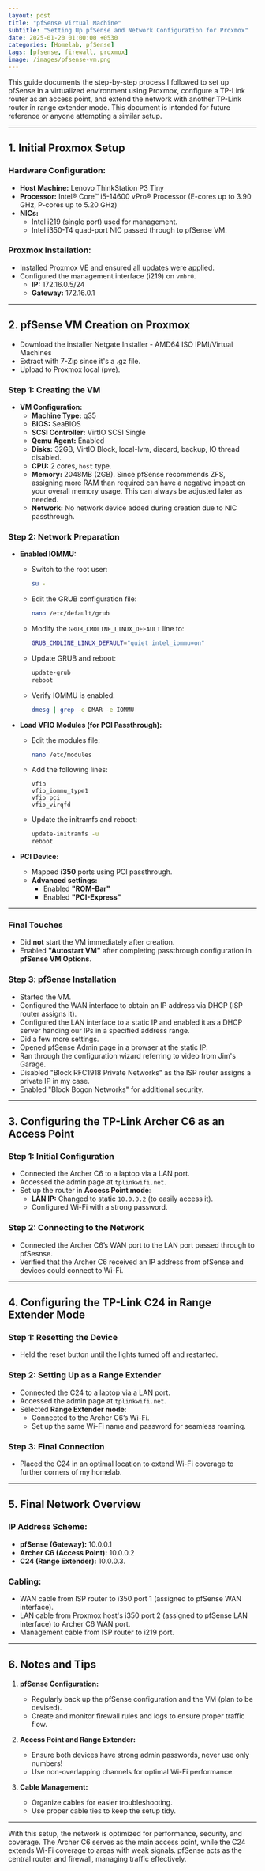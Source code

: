 ```yaml
---
layout: post
title: "pfSense Virtual Machine"
subtitle: "Setting Up pfSense and Network Configuration for Proxmox"
date: 2025-01-20 01:00:00 +0530
categories: [Homelab, pfSense]
tags: [pfsense, firewall, proxmox]
image: /images/pfsense-vm.png
---
```



This guide documents the step-by-step process I followed to set up pfSense in a virtualized environment using Proxmox, configure a TP-Link router as an access point, and extend the network with another TP-Link router in range extender mode. This document is intended for future reference or anyone attempting a similar setup.

---

## **1. Initial Proxmox Setup**

### **Hardware Configuration:**
- **Host Machine:** Lenovo ThinkStation P3 Tiny
- **Processor:** Intel® Core™ i5-14600 vPro® Processor (E-cores up to 3.90 GHz, P-cores up to 5.20 GHz)
- **NICs:**
  - Intel i219 (single port) used for management.
  - Intel i350-T4 quad-port NIC passed through to pfSense VM.

### **Proxmox Installation:**
- Installed Proxmox VE and ensured all updates were applied.
- Configured the management interface (i219) on `vmbr0`.
  - **IP:** 172.16.0.5/24
  - **Gateway:** 172.16.0.1

---

## **2. pfSense VM Creation on Proxmox**

- Download the installer Netgate Installer - AMD64 ISO IPMI/Virtual Machines
- Extract with 7-Zip since it's a .gz file.
- Upload to Proxmox local (pve).

### **Step 1: Creating the VM**
- **VM Configuration:**
  - **Machine Type:** q35
  - **BIOS:** SeaBIOS
  - **SCSI Controller:** VirtIO SCSI Single
  - **Qemu Agent:** Enabled
  - **Disks:** 32GB, VirtIO Block, local-lvm, discard, backup, IO thread disabled.
  - **CPU:** 2 cores, `host` type.
  - **Memory:** 2048MB (2GB). Since pfSense recommends ZFS, assigning more RAM than required can have a negative impact on your overall memory usage. This can always be adjusted later as needed.
  - **Network:** No network device added during creation due to NIC passthrough.

### **Step 2: Network Preparation**

- **Enabled IOMMU:**  
  - Switch to the root user:  
    ```bash
    su -
    ```
  - Edit the GRUB configuration file:  
    ```bash
    nano /etc/default/grub
    ```
  - Modify the `GRUB_CMDLINE_LINUX_DEFAULT` line to:  
    ```bash
    GRUB_CMDLINE_LINUX_DEFAULT="quiet intel_iommu=on"
    ```
  - Update GRUB and reboot:  
    ```bash
    update-grub
    reboot
    ```
  - Verify IOMMU is enabled:  
    ```bash
    dmesg | grep -e DMAR -e IOMMU
    ```

- **Load VFIO Modules (for PCI Passthrough):**  
  - Edit the modules file:  
    ```bash
    nano /etc/modules
    ```
  - Add the following lines:
    ```
    vfio
    vfio_iommu_type1
    vfio_pci
    vfio_virqfd
    ```
  - Update the initramfs and reboot:  
    ```bash
    update-initramfs -u
    reboot
    ```

- **PCI Device:**  
  - Mapped **i350** ports using PCI passthrough.
  - **Advanced settings:**
    - Enabled **"ROM-Bar"**
    - Enabled **"PCI-Express"**

---

### **Final Touches**

- Did **not** start the VM immediately after creation.
- Enabled **"Autostart VM"** after completing passthrough configuration in **pfSense VM Options**.


### **Step 3: pfSense Installation**
- Started the VM.
- Configured the WAN interface to obtain an IP address via DHCP (ISP router assigns it).
- Configured the LAN interface to a static IP and enabled it as a DHCP server handing our IPs in a specified address range.
- Did a few more settings.
- Opened pfSense Admin page in a browser at the static IP.
- Ran through the configuration wizard referring to video from Jim's Garage.
- Disabled "Block RFC1918 Private Networks" as the ISP router assigns a private IP in my case.
- Enabled "Block Bogon Networks" for additional security.

---

## **3. Configuring the TP-Link Archer C6 as an Access Point**

### **Step 1: Initial Configuration**
- Connected the Archer C6 to a laptop via a LAN port.
- Accessed the admin page at `tplinkwifi.net`.
- Set up the router in **Access Point mode**:
  - **LAN IP:** Changed to static `10.0.0.2` (to easily access it).
  - Configured Wi-Fi with a strong password.

### **Step 2: Connecting to the Network**
- Connected the Archer C6’s WAN port to the LAN port passed through to pfSesnse.
- Verified that the Archer C6 received an IP address from pfSense and devices could connect to Wi-Fi.

---

## **4. Configuring the TP-Link C24 in Range Extender Mode**

### **Step 1: Resetting the Device**
- Held the reset button until the lights turned off and restarted.

### **Step 2: Setting Up as a Range Extender**
- Connected the C24 to a laptop via a LAN port.
- Accessed the admin page at `tplinkwifi.net`.
- Selected **Range Extender mode**:
  - Connected to the Archer C6’s Wi-Fi.
  - Set up the same Wi-Fi name and password for seamless roaming.

### **Step 3: Final Connection**
- Placed the C24 in an optimal location to extend Wi-Fi coverage to further corners of my homelab.

---

## **5. Final Network Overview**

### **IP Address Scheme:**
- **pfSense (Gateway):** 10.0.0.1
- **Archer C6 (Access Point):** 10.0.0.2
- **C24 (Range Extender):** 10.0.0.3.

### **Cabling:**
- WAN cable from ISP router to i350 port 1 (assigned to pfSense WAN interface).
- LAN cable from Proxmox host's i350 port 2 (assigned to pfSense LAN interface) to Archer C6 WAN port.
- Management cable from ISP router to i219 port.

---

## **6. Notes and Tips**

1. **pfSense Configuration:**
   - Regularly back up the pfSense configuration and the VM (plan to be devised).
   - Create and monitor firewall rules and logs to ensure proper traffic flow.

2. **Access Point and Range Extender:**
   - Ensure both devices have strong admin passwords, never use only numbers!
   - Use non-overlapping channels for optimal Wi-Fi performance.

3. **Cable Management:**
   - Organize cables for easier troubleshooting.
   - Use proper cable ties to keep the setup tidy.

---

With this setup, the network is optimized for performance, security, and coverage. The Archer C6 serves as the main access point, while the C24 extends Wi-Fi coverage to areas with weak signals. pfSense acts as the central router and firewall, managing traffic effectively.
